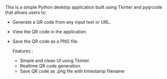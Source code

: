 This is a simple Python desktop application built using Tkinter and pyqrcode that allows users to:

- Generate a QR code from any input text or URL.

- View the QR code in the application.

- Save the QR code as a PNG file.
  
  Features :
  - Simple and clean UI using Tkinter.
  - Realtime QR code generation.
  - Save QR code as .png file with timestamp filename
